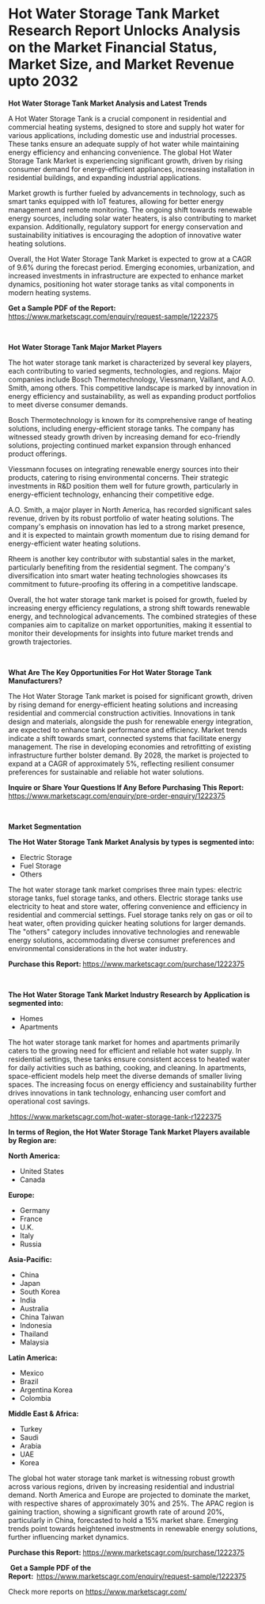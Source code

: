 <p><h1>Hot Water Storage Tank Market Research Report Unlocks Analysis on the Market Financial Status, Market Size, and Market Revenue upto 2032</h1></p><p><strong>Hot Water Storage Tank Market Analysis and Latest Trends</strong></p>
<p><p>A Hot Water Storage Tank is a crucial component in residential and commercial heating systems, designed to store and supply hot water for various applications, including domestic use and industrial processes. These tanks ensure an adequate supply of hot water while maintaining energy efficiency and enhancing convenience. The global Hot Water Storage Tank Market is experiencing significant growth, driven by rising consumer demand for energy-efficient appliances, increasing installation in residential buildings, and expanding industrial applications.</p><p>Market growth is further fueled by advancements in technology, such as smart tanks equipped with IoT features, allowing for better energy management and remote monitoring. The ongoing shift towards renewable energy sources, including solar water heaters, is also contributing to market expansion. Additionally, regulatory support for energy conservation and sustainability initiatives is encouraging the adoption of innovative water heating solutions.</p><p>Overall, the Hot Water Storage Tank Market is expected to grow at a CAGR of 9.6% during the forecast period. Emerging economies, urbanization, and increased investments in infrastructure are expected to enhance market dynamics, positioning hot water storage tanks as vital components in modern heating systems.</p></p>
<p><strong>Get a Sample PDF of the Report:&nbsp;</strong> <a href="https://www.marketscagr.com/enquiry/request-sample/1222375?utm_campaign=2265&utm_medium=2&utm_source=Github&utm_content=ia&utm_term=17022025&utm_id=hot-water-storage-tank">https://www.marketscagr.com/enquiry/request-sample/1222375</a></p>
<p>&nbsp;</p>
<p><strong>Hot Water Storage Tank Major Market Players</strong></p>
<p><p>The hot water storage tank market is characterized by several key players, each contributing to varied segments, technologies, and regions. Major companies include Bosch Thermotechnology, Viessmann, Vaillant, and A.O. Smith, among others. This competitive landscape is marked by innovation in energy efficiency and sustainability, as well as expanding product portfolios to meet diverse consumer demands.</p><p>Bosch Thermotechnology is known for its comprehensive range of heating solutions, including energy-efficient storage tanks. The company has witnessed steady growth driven by increasing demand for eco-friendly solutions, projecting continued market expansion through enhanced product offerings.</p><p>Viessmann focuses on integrating renewable energy sources into their products, catering to rising environmental concerns. Their strategic investments in R&D position them well for future growth, particularly in energy-efficient technology, enhancing their competitive edge.</p><p>A.O. Smith, a major player in North America, has recorded significant sales revenue, driven by its robust portfolio of water heating solutions. The company's emphasis on innovation has led to a strong market presence, and it is expected to maintain growth momentum due to rising demand for energy-efficient water heating solutions.</p><p>Rheem is another key contributor with substantial sales in the market, particularly benefiting from the residential segment. The company's diversification into smart water heating technologies showcases its commitment to future-proofing its offering in a competitive landscape.</p><p>Overall, the hot water storage tank market is poised for growth, fueled by increasing energy efficiency regulations, a strong shift towards renewable energy, and technological advancements. The combined strategies of these companies aim to capitalize on market opportunities, making it essential to monitor their developments for insights into future market trends and growth trajectories.</p></p>
<p>&nbsp;</p>
<p><strong>What Are The Key Opportunities For Hot Water Storage Tank Manufacturers?</strong></p>
<p><p>The Hot Water Storage Tank market is poised for significant growth, driven by rising demand for energy-efficient heating solutions and increasing residential and commercial construction activities. Innovations in tank design and materials, alongside the push for renewable energy integration, are expected to enhance tank performance and efficiency. Market trends indicate a shift towards smart, connected systems that facilitate energy management. The rise in developing economies and retrofitting of existing infrastructure further bolster demand. By 2028, the market is projected to expand at a CAGR of approximately 5%, reflecting resilient consumer preferences for sustainable and reliable hot water solutions.</p></p>
<p><strong>Inquire or Share Your Questions If Any Before Purchasing This Report:</strong> <a href="https://www.marketscagr.com/enquiry/pre-order-enquiry/1222375?utm_campaign=2265&utm_medium=2&utm_source=Github&utm_content=ia&utm_term=17022025&utm_id=hot-water-storage-tank">https://www.marketscagr.com/enquiry/pre-order-enquiry/1222375</a></p>
<p>&nbsp;</p>
<p><strong>Market Segmentation</strong></p>
<p><strong>The Hot Water Storage Tank Market Analysis by types is segmented into:</strong></p>
<p><ul><li>Electric Storage</li><li>Fuel Storage</li><li>Others</li></ul></p>
<p><p>The hot water storage tank market comprises three main types: electric storage tanks, fuel storage tanks, and others. Electric storage tanks use electricity to heat and store water, offering convenience and efficiency in residential and commercial settings. Fuel storage tanks rely on gas or oil to heat water, often providing quicker heating solutions for larger demands. The "others" category includes innovative technologies and renewable energy solutions, accommodating diverse consumer preferences and environmental considerations in the hot water industry.</p></p>
<p><strong>Purchase this Report:&nbsp;</strong><a href="https://www.marketscagr.com/purchase/1222375?utm_campaign=2265&utm_medium=2&utm_source=Github&utm_content=ia&utm_term=17022025&utm_id=hot-water-storage-tank">https://www.marketscagr.com/purchase/1222375</a></p>
<p>&nbsp;</p>
<p><strong>The Hot Water Storage Tank Market Industry Research by Application is segmented into:</strong></p>
<p><ul><li>Homes</li><li>Apartments</li></ul></p>
<p><p>The hot water storage tank market for homes and apartments primarily caters to the growing need for efficient and reliable hot water supply. In residential settings, these tanks ensure consistent access to heated water for daily activities such as bathing, cooking, and cleaning. In apartments, space-efficient models help meet the diverse demands of smaller living spaces. The increasing focus on energy efficiency and sustainability further drives innovations in tank technology, enhancing user comfort and operational cost savings.</p></p>
<p><a href="https://www.marketscagr.com/hot-water-storage-tank-r1222375?utm_campaign=2265&utm_medium=2&utm_source=Github&utm_content=ia&utm_term=17022025&utm_id=hot-water-storage-tank">&nbsp;https://www.marketscagr.com/hot-water-storage-tank-r1222375</a></p>
<p><strong>In terms of Region, the Hot Water Storage Tank Market Players available by Region are:</strong></p>
<p>
    <p> <strong> North America: </strong>
        <ul>
            <li>United States</li>
            <li>Canada</li>
        </ul>
        </p> 
    <p> <strong> Europe: </strong>
        <ul>
            <li>Germany</li>
            <li>France</li>
            <li>U.K.</li>
            <li>Italy</li>
            <li>Russia</li>
        </ul>
        </p> 
    <p> <strong> Asia-Pacific: </strong>
        <ul>
            <li>China</li>
            <li>Japan</li>
            <li>South Korea</li>
            <li>India</li>
            <li>Australia</li>
            <li>China Taiwan</li>
            <li>Indonesia</li>
            <li>Thailand</li>
            <li>Malaysia</li>
        </ul>
        </p> 
    <p> <strong> Latin America: </strong>
        <ul>
            <li>Mexico</li>
            <li>Brazil</li>
            <li>Argentina Korea</li>
            <li>Colombia</li>
        </ul>
        </p> 
    <p> <strong> Middle East & Africa: </strong>
        <ul>
            <li>Turkey</li>
            <li>Saudi</li>
            <li>Arabia</li>
            <li>UAE</li>
            <li>Korea</li>
        </ul>
    </p>
    </p>
<p><p>The global hot water storage tank market is witnessing robust growth across various regions, driven by increasing residential and industrial demand. North America and Europe are projected to dominate the market, with respective shares of approximately 30% and 25%. The APAC region is gaining traction, showing a significant growth rate of around 20%, particularly in China, forecasted to hold a 15% market share. Emerging trends point towards heightened investments in renewable energy solutions, further influencing market dynamics.</p></p>
<p><strong>Purchase this Report: </strong><a href="https://www.marketscagr.com/purchase/1222375?utm_campaign=2265&utm_medium=2&utm_source=Github&utm_content=ia&utm_term=17022025&utm_id=hot-water-storage-tank">https://www.marketscagr.com/purchase/1222375</a></p>
<p>&nbsp;<strong>Get a Sample PDF of the Report:&nbsp;&nbsp;</strong><a href="https://www.marketscagr.com/enquiry/request-sample/1222375?utm_campaign=2265&utm_medium=2&utm_source=Github&utm_content=ia&utm_term=17022025&utm_id=hot-water-storage-tank">https://www.marketscagr.com/enquiry/request-sample/1222375</a></p>
<p><strong></strong></p>
<p>Check more reports on <a href="https://www.marketscagr.com/?utm_campaign=2265&utm_medium=2&utm_source=Github&utm_content=ia&utm_term=17022025&utm_id=hot-water-storage-tank">https://www.marketscagr.com/</a></p>